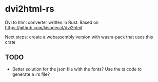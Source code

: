 # dvi2html-rs

Dvi to html converter written in Rust.
Based on https://github.com/kisonecat/dvi2html

Next steps: create a webassembly version with wasm-pack that uses this crate

## TODO
- Better solution for the json file with the fonts? Use the ts code to generate a .rs file?

